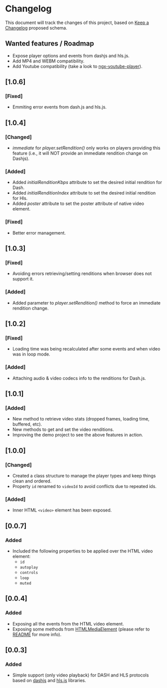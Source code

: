 # Changelog

This document will track the changes of this project, based on [Keep a Changelog](https://keepachangelog.com/en/1.0.0/) proposed schema.

## Wanted features / Roadmap
- Expose player options and events from dashjs and hls.js.
- Add MP4 and WEBM compatibility.
- Add Youtube compatibility (take a look to [ngx-youtube-player](https://github.com/orizens/ngx-youtube-player)).

## [1.0.6]
### [Fixed]
- Emmiting error events from dash.js and hls.js.

## [1.0.4]
### [Changed]
- *immediate* for *player.setRendition()* only works on players providing this feature (i.e., it will NOT provide an immediate rendition change on Dashjs).
### [Added]
- Added *initialRenditionKbps* attribute to set the desired initial rendition for Dash.
- Added *initialRenditionIndex* attribute to set the desired initial rendition for Hls.
- Added *poster* attribute to set the poster attribute of native video element.
### [Fixed]
- Better error management.

## [1.0.3]
### [Fixed]
- Avoiding errors retrieving/setting renditions when browser does not support it. 
### [Added]
- Added parameter to *player.setRendition()* method to force an immediate rendition change.

## [1.0.2]
### [Fixed]
- Loading time was being recalculated after some events and when video was in loop mode.
### [Added]
- Attaching audio & video codecs info to the renditions for Dash.js.


## [1.0.1]
### [Added]
- New method to retrieve video stats (dropped frames, loading time, buffered, etc).
- New methods to get and set the video renditions.
- Improving the demo project to see the above features in action.

## [1.0.0]
### [Changed]
- Created a class structure to manage the player types and keep things clean and ordered.
- Property `id` renamed to `videoId` to avoid conflicts due to repeated ids.
### [Added]
- Inner HTML `<video>` element has been exposed.

## [0.0.7]
### Added
- Included the following properties to be applied over the HTML video element:
  - `id`
  - `autoplay`
  - `controls`
  - `loop`
  - `muted`

## [0.0.4]
### Added
- Exposing all the events from the HTML video element.
- Exposing some methods from [HTMLMediaElement](https://developer.mozilla.org/en-US/docs/Web/API/HTMLMediaElement) (please refer to [README](./README.md) for more info).
  
## [0.0.3]
### Added
- Simple support (only video playback) for DASH and HLS protocols based on [dashjs](https://github.com/Dash-Industry-Forum/dash.js) and [hls.js](https://github.com/video-dev/hls.js) libraries.
